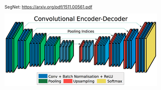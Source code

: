 SegNet:  https://arxiv.org/pdf/1511.00561.pdf

![Image](https://github.com/AniketP04/PyTorch/blob/main/SegNet/Encoder-decoder-architecture-of-SegNet-Inference-takes-place-from-left-to-right-Size-of.png)
